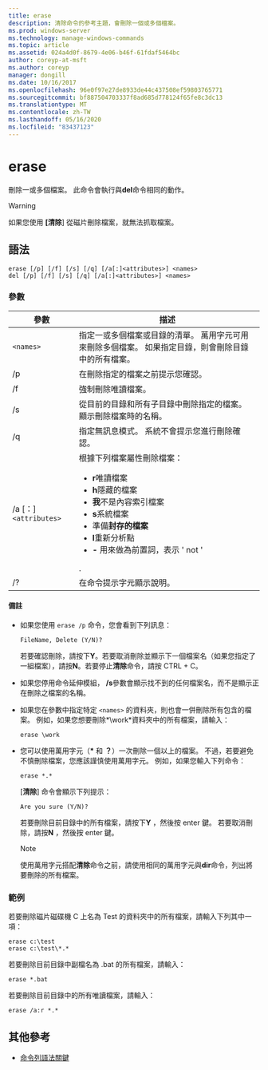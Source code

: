 ```yaml
---
title: erase
description: 清除命令的參考主題，會刪除一個或多個檔案。
ms.prod: windows-server
ms.technology: manage-windows-commands
ms.topic: article
ms.assetid: 024a4d0f-8679-4e06-b46f-61fdaf5464bc
author: coreyp-at-msft
ms.author: coreyp
manager: dongill
ms.date: 10/16/2017
ms.openlocfilehash: 96e0f97e27de8933de44c437508ef59803765771
ms.sourcegitcommit: bf887504703337f8ad685d778124f65fe8c3dc13
ms.translationtype: MT
ms.contentlocale: zh-TW
ms.lasthandoff: 05/16/2020
ms.locfileid: "83437123"
---
```

# <a name="erase"></a>erase

刪除一或多個檔案。 此命令會執行與**del**命令相同的動作。

> [!WARNING]
> 如果您使用 **[清除**] 從磁片刪除檔案，就無法抓取檔案。

## <a name="syntax"></a>語法

```
erase [/p] [/f] [/s] [/q] [/a[:]<attributes>] <names>
del [/p] [/f] [/s] [/q] [/a[:]<attributes>] <names>
```

### <a name="parameters"></a>參數

| 參數 | 描述 |
| --------- | ----------- |
| `<names>` | 指定一或多個檔案或目錄的清單。 萬用字元可用來刪除多個檔案。 如果指定目錄，則會刪除目錄中的所有檔案。 |
| /p | 在刪除指定的檔案之前提示您確認。 |
| /f | 強制刪除唯讀檔案。 |
| /s | 從目前的目錄和所有子目錄中刪除指定的檔案。 顯示刪除檔案時的名稱。 |
| /q | 指定無訊息模式。 系統不會提示您進行刪除確認。 |
| /a [：]`<attributes>` | 根據下列檔案屬性刪除檔案：<ul><li>**r**唯讀檔案</li><li>**h**隱藏的檔案</li><li>**我**不是內容索引檔案</li><li>**s**系統檔案</li><li>準備**封存的檔案**</li><li>**l**重新分析點</li><li>**-** 用來做為前置詞，表示 ' not '</li></ul>. |
| /? | 在命令提示字元顯示說明。 |

#### <a name="remarks"></a>備註

- 如果您使用 `erase /p` 命令，您會看到下列訊息：

    `FileName, Delete (Y/N)?`

    若要確認刪除，請按下**Y**。若要取消刪除並顯示下一個檔案名（如果您指定了一組檔案），請按**N**。若要停止**清除**命令，請按 CTRL + C。

- 如果您停用命令延伸模組， **/s**參數會顯示找不到的任何檔案名，而不是顯示正在刪除之檔案的名稱。

- 如果您在參數中指定特定 `<names>` 的資料夾，則也會一併刪除所有包含的檔案。 例如，如果您想要刪除*\work*資料夾中的所有檔案，請輸入：

  ```
  erase \work
  ```

- 您可以使用萬用字元（**&#42;** 和 **？**）一次刪除一個以上的檔案。 不過，若要避免不慎刪除檔案，您應該謹慎使用萬用字元。 例如，如果您輸入下列命令：

  ```
  erase *.*
  ```

  [**清除**] 命令會顯示下列提示：

  `Are you sure (Y/N)?`

  若要刪除目前目錄中的所有檔案，請按下**Y** ，然後按 enter 鍵。 若要取消刪除，請按**N** ，然後按 enter 鍵。

  > [!NOTE]
  > 使用萬用字元搭配**清除**命令之前，請使用相同的萬用字元與**dir**命令，列出將要刪除的所有檔案。

### <a name="examples"></a>範例

若要刪除磁片磁碟機 C 上名為 Test 的資料夾中的所有檔案，請輸入下列其中一項：

```
erase c:\test
erase c:\test\*.*
```

若要刪除目前目錄中副檔名為 .bat 的所有檔案，請輸入：

```
erase *.bat
```

若要刪除目前目錄中的所有唯讀檔案，請輸入：

```
erase /a:r *.*
```

## <a name="additional-references"></a>其他參考

- [命令列語法關鍵](command-line-syntax-key.md)

